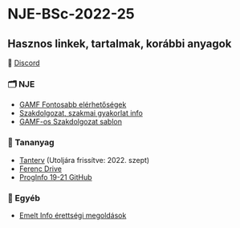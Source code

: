 # NJE-BSc-2022-25


## Hasznos linkek, tartalmak, korábbi anyagok

📌 [Discord](https://discord.com/invite/vKtBDW9q)

### 🗂️ NJE

 - [GAMF Fontosabb elérhetőségek](https://gamf.uni-neumann.hu/elerhetosegek/)    
-  [Szakdolgozat, szakmai gyakorlat info](https://gamf.uni-neumann.hu/oktatasszervezes/)    
-  [GAMF-os Szakdolgozat sablon](https://gamf.uni-neumann.hu/wp-content/uploads/2022/05/Szakdolgozati_sablon_2022_tavasz.docx)

### 📑 Tananyag

-  [Tanterv](https://docs.google.com/spreadsheets/d/1-UtvQ8ju0Q13L-adUsDRnnEG6AU9YYKp/edit?usp=share_link&ouid=111549632376799464225&rtpof=true&sd=true)  (Utoljára frissítve: 2022. szept)
-  [Ferenc Drive](https://drive.google.com/drive/folders/1YGXtAWdWSq3kCpfSq0C0Zt9wF_01O2VL)
-  [ProgInfo 19-21 GitHub](https://github.com/dominicus75/proginfo-foszk-2019-21/blob/master/README.md)

### 🔖 Egyéb

-  [Emelt Info érettségi megoldások](https://www.informatikatanarok.hu/erettsegi-feladatok/emelt-szintu-informatika-erettsegi-feladatok-es-megoldasok)
